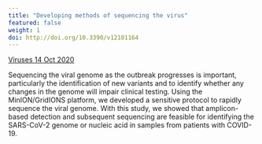 ```yaml
---
title: "Developing methods of sequencing the virus"
featured: false
weight: 1
doi: http://doi.org/10.3390/v12101164
---
```


[Viruses 14 Oct 2020]({{page.doi}})

Sequencing the viral genome as the outbreak progresses is important,
particularly the identification of new variants and to identify whether
any changes in the genome will impair clinical testing. Using the
MinION/GridIONS platform, we developed a sensitive protocol to rapidly
sequence the viral genome. With this study, we showed that
amplicon-based detection and subsequent sequencing are feasible for
identifying the SARS-CoV-2 genome or nucleic acid in samples from
patients with COVID-19.
